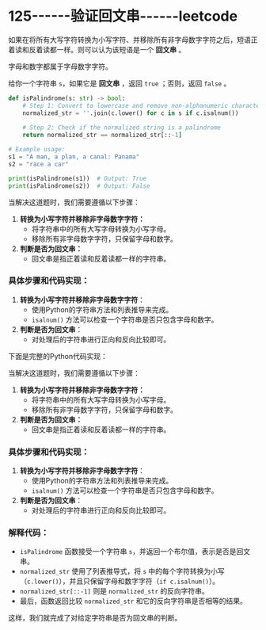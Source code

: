 # 125------验证回文串------leetcode

如果在将所有大写字符转换为小写字符、并移除所有非字母数字字符之后，短语正着读和反着读都一样。则可以认为该短语是一个 **回文串** 。

字母和数字都属于字母数字字符。

给你一个字符串 `s`，如果它是 **回文串** ，返回 `true` ；否则，返回 `false` 。

 

```python
def isPalindrome(s: str) -> bool:
    # Step 1: Convert to lowercase and remove non-alphanumeric characters
    normalized_str = ''.join(c.lower() for c in s if c.isalnum())
    
    # Step 2: Check if the normalized string is a palindrome
    return normalized_str == normalized_str[::-1]

# Example usage:
s1 = "A man, a plan, a canal: Panama"
s2 = "race a car"

print(isPalindrome(s1))  # Output: True
print(isPalindrome(s2))  # Output: False

```

当解决这道题时，我们需要遵循以下步骤：

1. **转换为小写字符并移除非字母数字字符：**
   - 将字符串中的所有大写字母转换为小写字母。
   - 移除所有非字母数字字符，只保留字母和数字。
2. **判断是否为回文串：**
   - 回文串是指正着读和反着读都一样的字符串。

### 具体步骤和代码实现：

1. **转换为小写字符并移除非字母数字字符**：
   - 使用Python的字符串方法和列表推导来完成。
   - `isalnum()` 方法可以检查一个字符串是否只包含字母和数字。
2. **判断是否为回文串**：
   - 对处理后的字符串进行正向和反向比较即可。

下面是完整的Python代码实现：



当解决这道题时，我们需要遵循以下步骤：

1. **转换为小写字符并移除非字母数字字符：**
   - 将字符串中的所有大写字母转换为小写字母。
   - 移除所有非字母数字字符，只保留字母和数字。
2. **判断是否为回文串：**
   - 回文串是指正着读和反着读都一样的字符串。

### 具体步骤和代码实现：

1. **转换为小写字符并移除非字母数字字符**：
   - 使用Python的字符串方法和列表推导来完成。
   - `isalnum()` 方法可以检查一个字符串是否只包含字母和数字。
2. **判断是否为回文串**：
   - 对处理后的字符串进行正向和反向比较即可。





### 解释代码：

- `isPalindrome` 函数接受一个字符串 `s`，并返回一个布尔值，表示是否是回文串。
- `normalized_str` 使用了列表推导式，将 `s` 中的每个字符转换为小写（`c.lower()`），并且只保留字母和数字字符（`if c.isalnum()`）。
- `normalized_str[::-1]` 则是 `normalized_str` 的反向字符串。
- 最后，函数返回比较 `normalized_str` 和它的反向字符串是否相等的结果。

这样，我们就完成了对给定字符串是否为回文串的判断。







